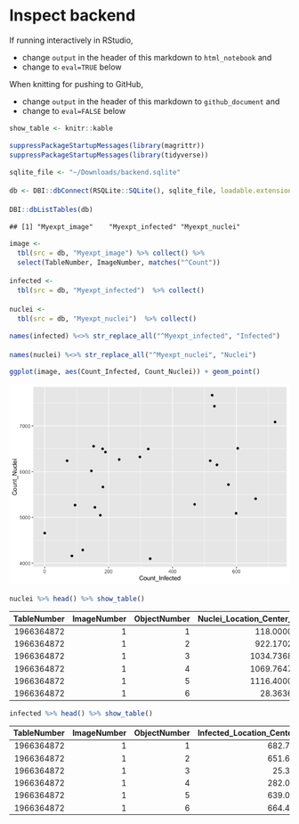 Inspect backend
================

If running interactively in RStudio,

  - change `output` in the header of this markdown to `html_notebook`
    and
  - change to `eval=TRUE` below

When knitting for pushing to GitHub,

  - change `output` in the header of this markdown to `github_document`
    and
  - change to `eval=FALSE` below

<!-- end list -->

``` r
show_table <- knitr::kable
```

``` r
suppressPackageStartupMessages(library(magrittr))
suppressPackageStartupMessages(library(tidyverse))
```

``` r
sqlite_file <- "~/Downloads/backend.sqlite"

db <- DBI::dbConnect(RSQLite::SQLite(), sqlite_file, loadable.extensions = TRUE)

DBI::dbListTables(db)
```

    ## [1] "Myexpt_image"    "Myexpt_infected" "Myexpt_nuclei"

``` r
image <- 
  tbl(src = db, "Myexpt_image") %>% collect() %>%
  select(TableNumber, ImageNumber, matches("^Count"))

infected <- 
  tbl(src = db, "Myexpt_infected")  %>% collect()

nuclei <- 
  tbl(src = db, "Myexpt_nuclei")  %>% collect()
```

``` r
names(infected) %<>% str_replace_all("^Myexpt_infected", "Infected")

names(nuclei) %<>% str_replace_all("^Myexpt_nuclei", "Nuclei")
```

``` r
ggplot(image, aes(Count_Infected, Count_Nuclei)) + geom_point()
```

![](0.inspect-backend_files/figure-gfm/unnamed-chunk-7-1.png)<!-- -->

``` r
nuclei %>% head() %>% show_table()
```

| TableNumber | ImageNumber | ObjectNumber | Nuclei\_Location\_Center\_X | Nuclei\_Location\_Center\_Y | Nuclei\_Location\_Center\_Z | Nuclei\_Number\_Object\_Number |
| ----------: | ----------: | -----------: | --------------------------: | --------------------------: | --------------------------: | -----------------------------: |
|  1966364872 |           1 |            1 |                   118.00000 |                    3.958333 |                           0 |                              1 |
|  1966364872 |           1 |            2 |                   922.17021 |                    4.255319 |                           0 |                              2 |
|  1966364872 |           1 |            3 |                  1034.73684 |                    3.605263 |                           0 |                              3 |
|  1966364872 |           1 |            4 |                  1069.76471 |                    4.235294 |                           0 |                              4 |
|  1966364872 |           1 |            5 |                  1116.40000 |                    3.750000 |                           0 |                              5 |
|  1966364872 |           1 |            6 |                    28.36364 |                    4.787879 |                           0 |                              6 |

``` r
infected %>% head() %>% show_table()
```

| TableNumber | ImageNumber | ObjectNumber | Infected\_Location\_Center\_X | Infected\_Location\_Center\_Y | Infected\_Location\_Center\_Z | Infected\_Number\_Object\_Number |
| ----------: | ----------: | -----------: | ----------------------------: | ----------------------------: | ----------------------------: | -------------------------------: |
|  1966364872 |           1 |            1 |                      682.7938 |                      9.781250 |                             0 |                                1 |
|  1966364872 |           1 |            2 |                      651.6293 |                      9.387931 |                             0 |                                2 |
|  1966364872 |           1 |            3 |                       25.3964 |                     10.342342 |                             0 |                                3 |
|  1966364872 |           1 |            4 |                      282.0156 |                     10.164062 |                             0 |                                4 |
|  1966364872 |           1 |            5 |                      639.0211 |                     10.316901 |                             0 |                                5 |
|  1966364872 |           1 |            6 |                      664.4424 |                     16.514019 |                             0 |                                6 |
